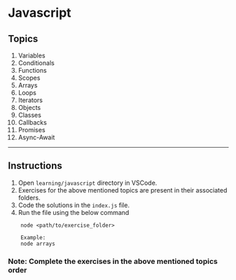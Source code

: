 # Javascript

## Topics

1. Variables
2. Conditionals
3. Functions
4. Scopes
5. Arrays
6. Loops
7. Iterators
8. Objects
9. Classes
10. Callbacks
11. Promises
12. Async-Await

---
## Instructions

1. Open `learning/javascript` directory in VSCode.
2. Exercises for the above mentioned topics are present in their associated folders.
3. Code the solutions in the `index.js` file.
4. Run the file using the below command
```
    node <path/to/exercise_folder>

    Example:
    node arrays
```

### **Note: Complete the exercises in the above mentioned topics order**
